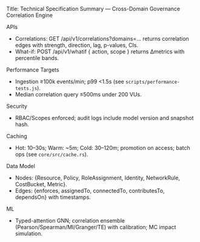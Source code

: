 Title: Technical Specification Summary — Cross-Domain Governance Correlation Engine

APIs
- Correlations: GET /api/v1/correlations?domains=... returns correlation edges with strength, direction, lag, p-values, CIs.
- What-if: POST /api/v1/whatif { action, scope } returns Δmetrics with percentile bands.

Performance Targets
- Ingestion ≥100k events/min; p99 <1.5s (see `scripts/performance-tests.js`).
- Median correlation query ≤500ms under 200 VUs.

Security
- RBAC/Scopes enforced; audit logs include model version and snapshot hash.

Caching
- Hot: 10–30s; Warm: ~5m; Cold: 30–120m; promotion on access; batch ops (see `core/src/cache.rs`).

Data Model
- Nodes: {Resource, Policy, RoleAssignment, Identity, NetworkRule, CostBucket, Metric}.
- Edges: {enforces, assignedTo, connectedTo, contributesTo, dependsOn} with timestamps.

ML
- Typed-attention GNN; correlation ensemble (Pearson/Spearman/MI/Granger/TE) with calibration; MC impact simulation.


